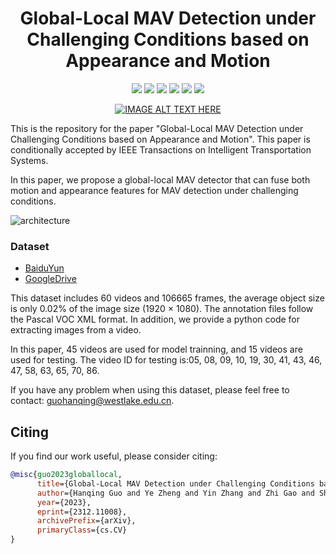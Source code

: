 <div align="center">
  <h1>Global-Local MAV Detection under Challenging Conditions based on Appearance and Motion</h1>
<p align="center">
  <a href="https://arxiv.org/abs/2312.11008">
    <img src="https://img.shields.io/badge/arXiv-paper?style=socia&logo=arxiv&logoColor=white&labelColor=grey&color=blue"></a>
  <a href="https://arxiv.org/pdf/2312.11008.pdf">
    <img src="https://img.shields.io/badge/Paper-blue?logo=googledocs&logoColor=white&labelColor=grey&color=blue"></a>
  <a href="https://westlakeu-my.sharepoint.com/:f:/g/personal/zhao_lab_westlake_edu_cn/EgX-57n5etFOtaS_QjeGfQEBOTo6y9PkVOGTyt3tsOB5LA?e=jILuMf">
    <img src="https://img.shields.io/badge/Dataset-blue?logo=microsoftsharepoint&logoColor=white&labelColor=grey&color=blue"></a>
  <a href="https://pan.baidu.com/share/init?surl=qROfavqy_auzfq0mqjiJ3A?pw=sr7f">
    <img src="https://img.shields.io/badge/Baidu Netdisk-blue?logo=dask&logoColor=white&labelColor=grey&color=blue"></a>
  <a href="https://www.youtube.com/watch?v=Tv473mAzHbU">
    <img src="https://img.shields.io/badge/Video-blue?logo=youtube&logoColor=white&labelColor=grey&color=blue"></a>
  <a href="https://opensource.org/licenses/MIT">
    <img src="https://img.shields.io/badge/License-MIT-yellow.svg"></a>
</p>
  
  [![IMAGE ALT TEXT HERE](https://img.youtube.com/vi/Tv473mAzHbU/0.jpg)](https://www.youtube.com/watch?v=Tv473mAzHbU)
  
</div>

This is the repository for the paper "Global-Local MAV Detection under Challenging Conditions based on Appearance and Motion". This paper is conditionally accepted by IEEE Transactions on Intelligent Transportation Systems. 

In this paper, we propose a global-local MAV detector that can fuse both motion and appearance features for MAV detection under challenging conditions.

![architecture](https://github.com/WestlakeIntelligentRobotics/Global-Local-MAV-Detection/assets/125523389/656b737a-d846-4206-9d9b-0a4faec524af)

### Dataset
- [BaiduYun](https://pan.baidu.com/share/init?surl=qROfavqy_auzfq0mqjiJ3A?pw=sr7f)
- [GoogleDrive](https://drive.google.com/file/d/1_I5jR-a-Jlan96s7XD3QeLLddb51rDT_/view?usp=drive_link)
<!--[Microsoft SharePoint](https://westlakeu-my.sharepoint.com/:f:/g/personal/zhao_lab_westlake_edu_cn/EgX-57n5etFOtaS_QjeGfQEBOTo6y9PkVOGTyt3tsOB5LA?e=jILuMf)-->
  
This dataset includes 60 videos and 106665 frames, the average object size is only 0.02% of the image size (1920 × 1080). The annotation files follow the Pascal VOC XML format. In addition, we provide a python code for extracting images from a video.

In this paper, 45 videos are used for model trainning, and 15 videos are used for testing. The video ID for testing is:05, 08, 09, 10, 19, 30, 41, 43, 46, 47, 58, 63,  65, 70, 86.

If you have any problem when using this dataset, please feel free to contact: guohanqing@westlake.edu.cn.

## Citing
If you find our work useful, please consider citing:
```BibTeX
@misc{guo2023globallocal,
      title={Global-Local MAV Detection under Challenging Conditions based on Appearance and Motion}, 
      author={Hanqing Guo and Ye Zheng and Yin Zhang and Zhi Gao and Shiyu Zhao},
      year={2023},
      eprint={2312.11008},
      archivePrefix={arXiv},
      primaryClass={cs.CV}
}
```
